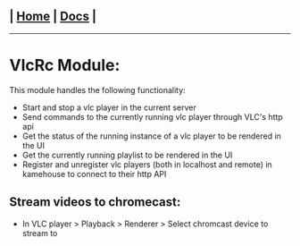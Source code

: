 | [Home](/README.md) | [Docs](/docs/README.md) |
---------------------------------------------------------------

*********************

# VlcRc Module:

This module handles the following functionality:

* Start and stop a vlc player in the current server
* Send commands to the currently running vlc player through VLC's http api
* Get the status of the running instance of a vlc player to be rendered in the UI
* Get the currently running playlist to be rendered in the UI
* Register and unregister vlc players (both in localhost and remote) in kamehouse to connect to
 their http API

## Stream videos to chromecast:

- In VLC player > Playback > Renderer > Select chromcast device to stream to

